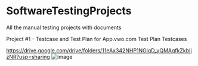# SoftwareTestingProjects
All the manual testing projects with documents

Project #1 - Testcase and Test Plan for App.vwo.com
Test Plan
Testcases

https://drive.google.com/drive/folders/11eAx342NHP1NGiqD_yQMAqfkZkbIjzNR?usp=sharing
![image](https://github.com/FreakyFly69/SoftwareTestingProjects/assets/113505733/1165b659-c412-458f-9094-98b6783d05ac)

